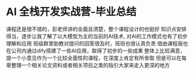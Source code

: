 # AI 全栈开发实战营-毕业总结

课程还是很不错的，彭老师讲的全面且清楚，整个课程设计的也挺好
知识点安排得当，逐步让我了解了以大模型为主的当前的AI技术, 对AI的工作模式也有了初步理解和应用
班级群里助教对提问的回答很及时，班班也很认真负责
借由课程我也在公司内通过dify搭建了一些AI应用，取得了初步的一些成果
整体上比较满意，提一个小意见作为一个比较全面性的课程，在深度上肯定有所舍取
但是可以在每章整理一个相关论文资料或者相关项目之类的指引大家来走入更深的地方

